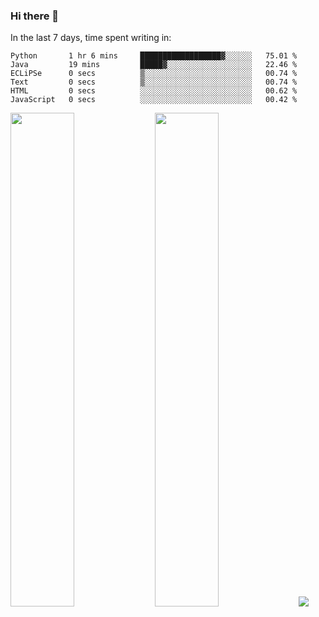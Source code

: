 ### Hi there 👋

In the last 7 days, time spent writing in:

<!--START_SECTION:waka-->

```text
Python       1 hr 6 mins     ██████████████████▓░░░░░░   75.01 %
Java         19 mins         █████▓░░░░░░░░░░░░░░░░░░░   22.46 %
ECLiPSe      0 secs          ▒░░░░░░░░░░░░░░░░░░░░░░░░   00.74 %
Text         0 secs          ▒░░░░░░░░░░░░░░░░░░░░░░░░   00.74 %
HTML         0 secs          ░░░░░░░░░░░░░░░░░░░░░░░░░   00.62 %
JavaScript   0 secs          ░░░░░░░░░░░░░░░░░░░░░░░░░   00.42 %
```

<!--END_SECTION:waka-->

<img src="https://wakatime.com/share/@jimtje/5d0c92de-08f8-4a72-8f2f-6a9693d1e318.svg" width=45% height=45%> <img src="https://wakatime.com/share/@jimtje/501498ae-bda5-4da7-a89d-b40bcdd5556d.svg" width=45% height=45%>
![](https://hit.yhype.me/github/profile?user_id=43537315)
